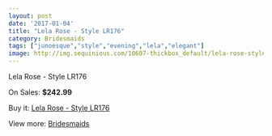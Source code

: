 ```yaml
---
layout: post
date: '2017-01-04'
title: "Lela Rose - Style LR176"
category: Bridesmaids
tags: ["junoesque","style","evening","lela","elegant"]
image: http://img.sequinious.com/10607-thickbox_default/lela-rose-style-lr176.jpg
---
```

Lela Rose - Style LR176

On Sales: **$242.99**
<a href="https://www.sequinious.com/bridesmaids/4844-lela-rose-style-lr176.html"><amp-img layout="responsive" width="600" height="600" src="//img.sequinious.com/10607-thickbox_default/lela-rose-style-lr176.jpg" alt="Lela Rose - Style LR176 0" /></a>
<a href="https://www.sequinious.com/bridesmaids/4844-lela-rose-style-lr176.html"><amp-img layout="responsive" width="600" height="600" src="//img.sequinious.com/10608-thickbox_default/lela-rose-style-lr176.jpg" alt="Lela Rose - Style LR176 1" /></a>

Buy it: [Lela Rose - Style LR176](https://www.sequinious.com/bridesmaids/4844-lela-rose-style-lr176.html "Lela Rose - Style LR176")

View more: [Bridesmaids](https://www.sequinious.com/3-bridesmaids "Bridesmaids")